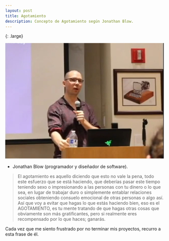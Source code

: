 ```yaml
---
layout: post
title: Agotamiento
description: Concepto de Agotamiento según Jonathan Blow.
---
```

{: .large}
 
 ![](/assets/images/jonathan_blow.jpg)
 * Jonathan Blow (programador y diseñador de software).

> El agotamiento es aquello diciendo que esto no vale la pena, todo este esfuerzo que se está haciendo, que deberías pasar este tiempo teniendo sexo o impresionando a las personas con tu dinero o lo que sea, en lugar de trabajar duro o simplemente entablar relaciones sociales obteniendo consuelo emocional de otras personas o algo así. Así que voy a evitar que hagas lo que estás haciendo bien, eso es el AGOTAMIENTO,  es tu mente tratando de que hagas otras cosas que obviamente son más gratificantes, pero si realmente eres recompensado por lo que haces; ganarás.

Cada vez que me siento frustrado por no terminar mis proyectos, recurro a esta frase de él. 
